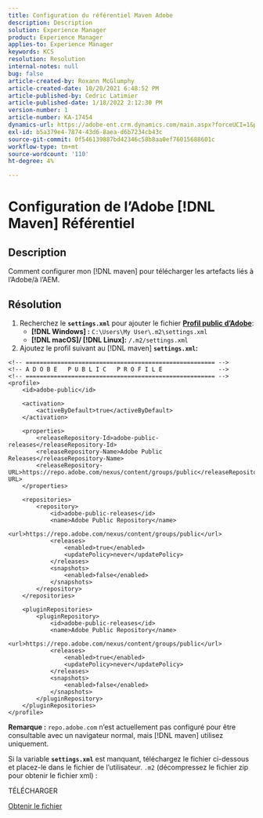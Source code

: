 ```yaml
---
title: Configuration du référentiel Maven Adobe
description: Description
solution: Experience Manager
product: Experience Manager
applies-to: Experience Manager
keywords: KCS
resolution: Resolution
internal-notes: null
bug: false
article-created-by: Roxann McGlumphy
article-created-date: 10/20/2021 6:48:52 PM
article-published-by: Cedric Latimier
article-published-date: 1/18/2022 2:12:30 PM
version-number: 1
article-number: KA-17454
dynamics-url: https://adobe-ent.crm.dynamics.com/main.aspx?forceUCI=1&pagetype=entityrecord&etn=knowledgearticle&id=46958f5c-d631-ec11-b6e5-000d3a5ba97a
exl-id: b5a379e4-7874-43d6-8aea-d6b7234cb43c
source-git-commit: 0f546139887bd42346c58b8aa0ef76015688601c
workflow-type: tm+mt
source-wordcount: '110'
ht-degree: 4%

---
```


# Configuration de l’Adobe [!DNL Maven] Référentiel

## Description

Comment configurer mon [!DNL maven] pour télécharger les artefacts liés à l’Adobe/à l’AEM.

## Résolution

1. Recherchez le **`settings.xml`** pour ajouter le fichier **[Profil public d’Adobe](https://repo.adobe.com/)**:
   - **[!DNL Windows] :** `C:\Users\My User\.m2\settings.xml`
   - **[!DNL macOS]/ [!DNL Linux]:** `/.m2/settings.xml`
1. Ajoutez le profil suivant au [!DNL maven] **`settings.xml`:**

```
<!-- ====================================================== -->
<!-- A D O B E   P U B L I C   P R O F I L E                -->
<!-- ====================================================== -->
<profile>
    <id>adobe-public</id>

    <activation>
        <activeByDefault>true</activeByDefault>
    </activation>

    <properties>
        <releaseRepository-Id>adobe-public-releases</releaseRepository-Id>
        <releaseRepository-Name>Adobe Public Releases</releaseRepository-Name>
        <releaseRepository-URL>https://repo.adobe.com/nexus/content/groups/public</releaseRepository-URL>
    </properties>

    <repositories>
        <repository>
            <id>adobe-public-releases</id>
            <name>Adobe Public Repository</name>
            <url>https://repo.adobe.com/nexus/content/groups/public</url>
            <releases>
                <enabled>true</enabled>
                <updatePolicy>never</updatePolicy>
            </releases>
            <snapshots>
                <enabled>false</enabled>
            </snapshots>
        </repository>
    </repositories>

    <pluginRepositories>
        <pluginRepository>
            <id>adobe-public-releases</id>
            <name>Adobe Public Repository</name>
            <url>https://repo.adobe.com/nexus/content/groups/public</url>
            <releases>
                <enabled>true</enabled>
                <updatePolicy>never</updatePolicy>
            </releases>
            <snapshots>
                <enabled>false</enabled>
            </snapshots>
        </pluginRepository>
    </pluginRepositories>
</profile>
```

**Remarque :** `repo.adobe.com` n’est actuellement pas configuré pour être consultable avec un navigateur normal, mais [!DNL maven] utilisez uniquement.

Si la variable **`settings.xml`** est manquant, téléchargez le fichier ci-dessous et placez-le dans le fichier de l’utilisateur. `.m2` (décompressez le fichier zip pour obtenir le fichier xml) :

TÉLÉCHARGER

[Obtenir le fichier](https://helpx.adobe.com/content/dam/help/en/experience-manager/kb/SetUpTheAdobeMavenRepository/jcr_content/main-pars/download_section/download-1/settings_xml.zip "settings.xml.zip")
